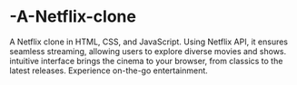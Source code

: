 # -A-Netflix-clone
 A Netflix clone in HTML, CSS, and JavaScript. Using Netflix API, it ensures seamless streaming, allowing users to explore diverse movies and shows.  intuitive interface brings the cinema to your browser, from classics to the latest releases. Experience on-the-go entertainment.
